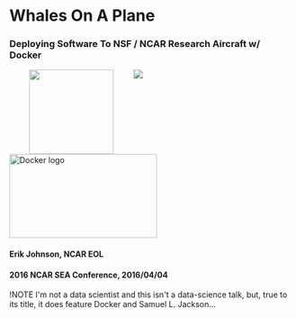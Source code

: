 # Whales On A Plane

### Deploying Software To NSF / NCAR Research Aircraft w/ Docker

&nbsp;&nbsp;&nbsp;&nbsp;&nbsp;&nbsp;&nbsp;&nbsp;&nbsp;<img src='images/eollogo_transparent.png' height=150 width=150 style='vertical-align:top;'/>&nbsp;&nbsp;&nbsp;&nbsp;&nbsp;&nbsp;&nbsp;&nbsp;&nbsp;<img src='images/ncar-white.png' style='vertical-align:top;'/>&nbsp;&nbsp;&nbsp;
<img src='images/docker-logo.png' width=262 height=149 alt='Docker logo' style='vertical-align:top;'/>

#### Erik Johnson, NCAR EOL

#### 2016 NCAR SEA Conference, 2016/04/04

!NOTE
I'm not a data scientist and this isn't a data-science talk, but, true to its title, it does feature Docker and Samuel L. Jackson...
